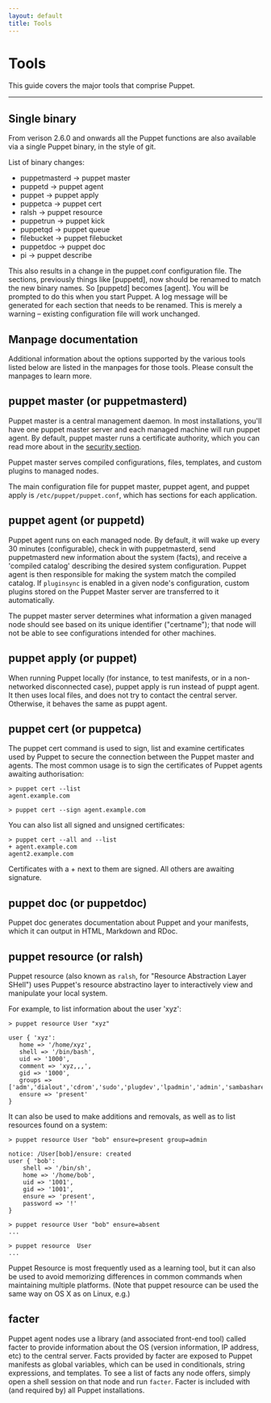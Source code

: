 ```yaml
---
layout: default
title: Tools
---
```


Tools
=====

This guide covers the major tools that comprise Puppet. 

* * *

Single binary
-------------

From verison 2.6.0 and onwards all the Puppet functions are also available via a single Puppet binary, in the style of git.

List of binary changes:

* puppetmasterd &rarr; puppet master
* puppetd &rarr; puppet agent
* puppet &rarr; puppet apply
* puppetca &rarr; puppet cert
* ralsh &rarr; puppet resource
* puppetrun &rarr; puppet kick
* puppetqd &rarr; puppet queue
* filebucket &rarr; puppet filebucket
* puppetdoc &rarr; puppet doc
* pi &rarr; puppet describe

This also results in a change in the puppet.conf configuration file. The sections, previously things like \[puppetd\], now should be renamed to match the new binary names. So \[puppetd\] becomes \[agent\]. You will be prompted to do this when you start Puppet. A log message will be generated for each section that needs to be renamed. This is merely a warning – existing configuration file will work unchanged.
 
Manpage documentation
---------------------

Additional information about the options supported by the various tools listed below
are listed in the manpages for those tools.   Please consult the manpages to learn
more.

puppet master (or puppetmasterd)
--------------------------------

Puppet master is a central management daemon.  In most installations, you'll have one puppet master
server and each managed machine will run puppet agent.   By default, puppet master runs a certificate
authority, which you can read more about in the [security section](./security.html).

Puppet master serves compiled configurations, files, templates, and custom plugins to managed nodes.

The main configuration file for puppet master, puppet agent, and puppet apply is `/etc/puppet/puppet.conf`,
which has sections for each application.

puppet agent (or puppetd)
-------------------------

Puppet agent runs on each managed node.   By default, it will wake up every 30 minutes (configurable),
check in with puppetmasterd, send puppetmasterd new information about the system (facts), and receive a 'compiled catalog' describing the desired system configuration. Puppet agent is then responsible for making the system match the compiled catalog. If `pluginsync` is enabled in a given node's configuration, custom plugins stored on the Puppet Master server are transferred to it automatically.

The puppet master server determines what information a given managed node should see based on its unique identifier ("certname"); that node will not be able to see configurations intended for other machines. 

puppet apply (or puppet)
------------------------

When running Puppet locally (for instance, to test manifests, or in a non-networked disconnected case), puppet apply is run instead of puppt agent.  It then uses local files, and does not try to contact the central server.  Otherwise, it behaves the same as puppt agent.

puppet cert (or puppetca)
-------------------------

The puppet cert command is used to sign, list and examine certificates used by Puppet to secure the connection between the Puppet master and agents.  The most common usage is to sign the certificates of Puppet agents awaiting authorisation:

    > puppet cert --list
    agent.example.com

    > puppet cert --sign agent.example.com

You can also list all signed and unsigned certificates:

    > puppet cert --all and --list
    + agent.example.com
    agent2.example.com

Certificates with a + next to them are signed.  All others are awaiting signature.

puppet doc (or puppetdoc)
-------------------------

Puppet doc generates documentation about Puppet and your manifests, which it can output in HTML, Markdown and RDoc.

puppet resource (or ralsh)
--------------------------

Puppet resource (also known as `ralsh`, for "Resource Abstraction Layer SHell") uses Puppet's resource abstractino layer to interactively view and manipulate your local system.

For example, to list information about the user 'xyz':

    > puppet resource User "xyz"

    user { 'xyz':
       home => '/home/xyz',
       shell => '/bin/bash',
       uid => '1000',
       comment => 'xyz,,,',
       gid => '1000',
       groups => ['adm','dialout','cdrom','sudo','plugdev','lpadmin','admin','sambashare','libvirtd'],
       ensure => 'present'
    }

It can also be used to make additions and removals, as well as to list resources found on a system:

    > puppet resource User "bob" ensure=present group=admin

    notice: /User[bob]/ensure: created
    user { 'bob':
        shell => '/bin/sh',
        home => '/home/bob',
        uid => '1001',
        gid => '1001',
        ensure => 'present',
        password => '!'
    }

    > puppet resource User "bob" ensure=absent
    ...

    > puppet resource  User
    ...

Puppet Resource is most frequently used as a learning tool, but it can also be used to avoid memorizing differences in common commands when maintaining multiple platforms. (Note that puppet resource can be used the same way on OS X as on Linux, e.g.)

facter
------

Puppet agent nodes use a library (and associated front-end tool) called facter to provide information about the OS (version information, IP address, etc) to the central server.  Facts provided by facter are exposed to Puppet manifests as global variables, which can be used in conditionals, string expressions, and templates.  To see a list of facts any node offers, simply open a shell session on that node and run `facter`.  Facter is included with (and required by) all Puppet installations.



